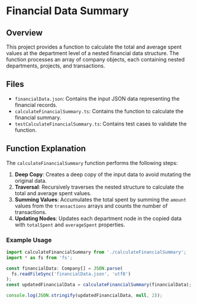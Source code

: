 # Financial Data Summary

## Overview

This project provides a function to calculate the total and average spent values at the department level of a nested financial data structure. The function processes an array of company objects, each containing nested departments, projects, and transactions.

## Files

- `financialData.json`: Contains the input JSON data representing the financial records.
- `calculateFinancialSummary.ts`: Contains the function to calculate the financial summary.
- `testCalculateFinancialSummary.ts`: Contains test cases to validate the function.

## Function Explanation

The `calculateFinancialSummary` function performs the following steps:

1. **Deep Copy**: Creates a deep copy of the input data to avoid mutating the original data.
2. **Traversal**: Recursively traverses the nested structure to calculate the total and average spent values.
3. **Summing Values**: Accumulates the total spent by summing the `amount` values from the `transactions` arrays and counts the number of transactions.
4. **Updating Nodes**: Updates each department node in the copied data with `totalSpent` and `averageSpent` properties.

### Example Usage

```typescript
import calculateFinancialSummary from './calculateFinancialSummary';
import * as fs from 'fs';

const financialData: Company[] = JSON.parse(
  fs.readFileSync('financialData.json', 'utf8')
);
const updatedFinancialData = calculateFinancialSummary(financialData);

console.log(JSON.stringify(updatedFinancialData, null, 2));
```
